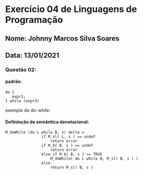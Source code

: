 # Exercício 04 de Linguagens de Programação
## Nome: Johnny Marcos Silva Soares
## Data: 13/01/2021



### Questão 02:


#### padrão:
```
do {
   expr1;
} while (expr3) 
```


exemplo do do-while:



#### Defininção de semântica denotacional:
```
M_doWhile (do L while B, s) delta = 
                if M_sl( L, s ) == undef
                    return error
                if M_b( B, s ) == undef
                    return error
                else if M_b( B, s ) == TRUE
                    M_doWhile( do L while B, M_sl( B, s ) )
                else
                    return M_sl( B, s )
                
```     




